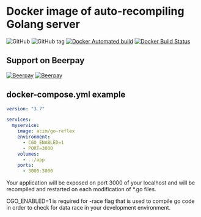 # Docker image of auto-recompiling Golang server

![GitHub](https://img.shields.io/github/license/acim/go-reflex.svg)
![GitHub tag](https://img.shields.io/github/tag/acim/go-reflex.svg)
[![Docker Automated build](https://img.shields.io/docker/build/acim/go-reflex.svg)](https://hub.docker.com/r/acim/go-reflex/)
[![Docker Build Status](https://img.shields.io/docker/build/acim/go-reflex.svg)](https://hub.docker.com/r/acim/go-reflex/)

## Support on Beerpay

[![Beerpay](https://beerpay.io/acim/go-reflex/badge.svg?style=beer-square)](https://beerpay.io/acim/go-reflex)
[![Beerpay](https://beerpay.io/acim/go-reflex/make-wish.svg?style=flat-square)](https://beerpay.io/acim/go-reflex?focus=wish)

## docker-compose.yml example

```yaml
version: "3.7"

services:
  myservice:
    image: acim/go-reflex
    environment:
      - CGO_ENABLED=1
      - PORT=3000
    volumes:
      - .:/app
    ports:
      - 3000:3000
```

Your application will be exposed on port 3000 of your localhost and will be recompiled and restarted on each modification of *.go files.

CGO_ENABLED=1 is required for -race flag that is used to compile go code in order to check for data race in your development environment.